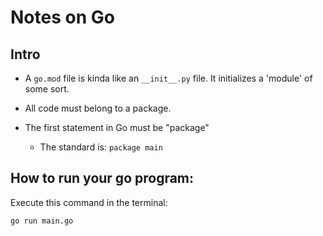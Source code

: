 # Notes on Go

## Intro
- A `go.mod` file is kinda like an `__init__.py` file. It initializes a 'module' of some sort.

- All code must belong to a package.

- The first statement in Go must be "package"
  - The standard is: `package main`

## How to run your go program:
Execute this command in the terminal:
```
go run main.go
```
